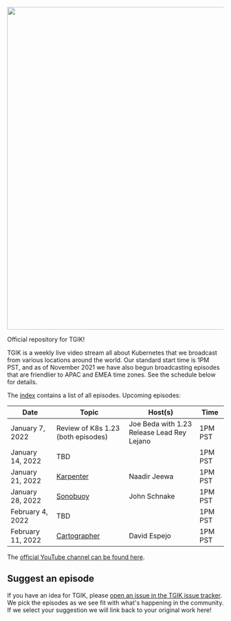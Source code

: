 <p align="center"><img src="tgik-repo.png" width="750"></p>


Official repository for TGIK!

TGIK is a weekly live video stream all about Kubernetes that we broadcast from various locations around the world. Our standard start time is 1PM PST, and as of November 2021 we have also begun broadcasting episodes that are friendlier to APAC and EMEA time zones. See the schedule below for details.

The [index](playlist.md) contains a list of all episodes. Upcoming episodes:

| Date  |  Topic | Host(s)  | Time  |
|---|---|---|---|
| January 7, 2022  | Review of K8s 1.23 (both episodes) | Joe Beda with 1.23 Release Lead Rey Lejano | 1PM PST |
| January 14, 2022  | TBD |   | 1PM PST |
| January 21, 2022  | [Karpenter](https://karpenter.sh/) | Naadir Jeewa  | 1PM PST |
| January 28, 2022  | [Sonobuoy](https://github.com/vmware-tanzu/sonobuoy) | John Schnake  | 1PM PST |
| February 4, 2022  | TBD |   | 1PM PST |
| February 11, 2022  | [Cartographer](https://github.com/vmware-tanzu/cartographer) | David Espejo  | 1PM PST |

The [official YouTube channel can be found here](https://tgik.io).

## Suggest an episode

If you have an idea for TGIK, please [open an issue in the TGIK issue tracker](https://github.com/vmware-tanzu/tgik/issues/new).
We pick the episodes as we see fit with what's happening in the community.
If we select your suggestion we will link back to your original work here!
